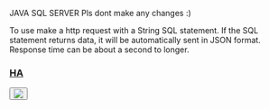 JAVA SQL SERVER
Pls dont make any changes :)

To use make a http request with a String SQL statement.
If the SQL statement returns data, it will be automatically sent in JSON format. 
Response time can be about a second to longer.
<h3><u>HA</u></h3>
<button>
<img src="C:\Users\sctcl\Downloads\istockphoto-116864378-612x612.jpg">